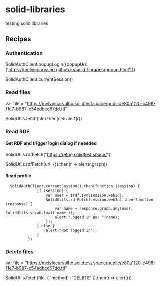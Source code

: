 # solid-libraries

testing solid libraries

## Recipes

### Authentication

SolidAuthClient.popupLogin({popupUri: ('https://melvincarvalho.github.io/solid-libraries/popup.html')})

SolidAuthClient.currentSession()

### Read files

var file = "https://melvincarvalho.solidtest.space/public/e80a1f20-c498-11e7-b987-c54edbcc67dd.ttl"

SolidUtils.fetch(file).then(r => alert(r))


### Read RDF

#### Get RDF and trigger login dialog if neeeded

SolidUtils.rdfFetch("https://retog.solidtest.space/")

SolidUtils.rdfFetch(uri, {}).then(r => alert(r.graph))

#### Read profile

```
  SolidAuthClient.currentSession().then(function (session) {
              if (session) {
                  var user = $rdf.sym(session.webId);
                  SolidUtils.rdfFetch(session.webId).then(function (response) {
                      var name = response.graph.any(user, SolidUtils.vocab.foaf('name'));
                      alert("Logged in as: "+name);
                  });
              } else {
                  alert("Not logged in");
              }
          })
```

### Delete files

var file = "https://melvincarvalho.solidtest.space/public/e80a1f20-c498-11e7-b987-c54edbcc67dd.ttl"

SolidUtils.fetch(file, { 'method' : 'DELETE' }).then(r => alert(r))
